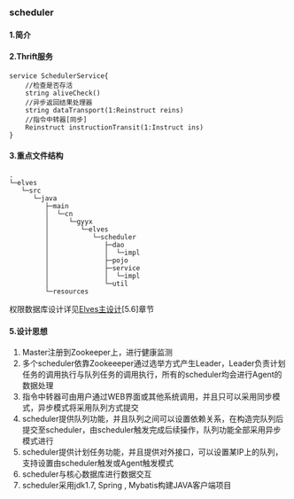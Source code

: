 ### scheduler ###
#### 1.简介 ####

 
#### 2.Thrift服务 ####

	service SchedulerService{
	    //检查是否存活
	    string aliveCheck()
	    //异步返回结果处理器
	    string dataTransport(1:Reinstruct reins)
	    //指令中转器[同步]
	    Reinstruct instructionTransit(1:Instruct ins)
	}


#### 3.重点文件结构 ####

	.
    └─elves
       └─src
          └─java
             ├─main
             │  └─cn
             │     └─gyyx
	         │        └─elves
             │           └─scheduler
             │              ├─dao
             │              │  └─impl
             │              ├─pojo
             │              ├─service
             │              │  └─impl
   	         │              └─util
             └─resources


权限数据库设计详见[Elves主设计](../)[5.6]章节

#### 5.设计思想 ####
1. Master注册到Zookeeper上，进行健康监测
1. 多个scheduler依靠Zookeeeper通过选举方式产生Leader，Leader负责计划任务的调用执行与队列任务的调用执行，所有的scheduler均会进行Agent的数据处理
1. 指令中转器可由用户通过WEB界面或其他系统调用，并且只可以采用同步模式，异步模式将采用队列方式提交
1. scheduler提供队列功能，并且队列之间可以设置依赖关系，在构造完队列后提交至scheduler，由scheduler触发完成后续操作，队列功能全部采用异步模式进行
1. scheduler提供计划任务功能，并且提供对外接口，可以设置某IP上的队列，支持设置由scheduler触发或Agent触发模式
1. scheduler与核心数据库进行数据交互
1. scheduler采用jdk1.7, Spring , Mybatis构建JAVA客户端项目